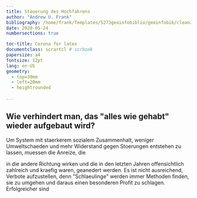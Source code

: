 ```yaml
---
title: Steuerung des Hochfahrens
author: "Andrew U. Frank" 
bibliography: /home/frank/Templates/5273geoinfobiblio/geoinfobib/clean2018.bib
date: 2020-05-24
numbersections: true

toc-title: Corona for latex
documentclass: scrartcl # scrbook
papersize: a4
fontsize: 12pt
lang: en-US
geometry:
  - top=30mm
  - left=20mm
  - heightrounded

...
```




## Wie verhindert man, das "alles wie gehabt" wieder aufgebaut wird?

Um System mit staerkerem sozialem Zusammenhalt, weniger Umweltschaeden und mehr
Widerstand gegen Stoerungen entstehen zu lassen, muessen die Anreize, die



in die andere Richtung wirken und die in den letzten Jahren offensichtlich
zahlreich und kraefig waren, geanedert werden. Es ist nicht ausreichend,
Verbote aufzustellen, denn "Schlaeulinge" werden immer Methoden finden, sie
zu umgehen und daraus einen besonderen Profit zu schlagen. Erfolgreicher sind
